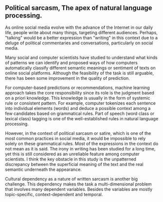 Political sarcasm, The apex of natural language processing.
---

As online social media evolve with the advance of the Internet in our daily life, people write about many things, targeting different audiences. Perhaps, "talking" would be a better expression than "writing" in this context due to a deluge of political commentaries and conversations, particularly on social media.

Many social and computer scientists have studied to understand what kinds of patterns we can identify and proposed ways of how computers automatically classify different semantic meanings or sentiment of texts on online social platforms. Although the feasibility of the task is still arguable, there has been some improvement in the quality of prediction.

For computer-based predictions or recommendations, machine learning approach takes the core responsibility since its role is the judgment based on a priori knowledge. This knowledge is usually in the form of systemic rule or consistent pattern. For example, computer tokenizes each sentence into individual elements (words) and deduce a possible context among a few candidates based on grammatical rules. Part of speech (word class or lexical class) tagging is one of the well-established rules in natural language processing.

However, in the context of political sarcasm or satire, which is one of the most common practices in social media, it would be impossible to rely solely on these grammatical rules. Most of the expressions in the context do not mean as it is said. The irony in writing has been studied for a long time, yet this is still considered as an unreliable feature among computer scientists. I think the key obstacle in this study is the unpatterned discrepancy between the superficial meaning of the text and the real semantic underneath the appearance.

Cultural dependency as a nature of written sarcasm is another big challenge. This dependency makes the task a multi-dimensional problem that involves many dependent variables. Besides the variables are mostly topic-specific, context-dependent and temporal.

